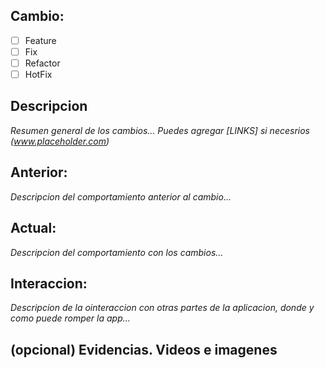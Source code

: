 ## Cambio:
- [ ] Feature
- [ ] Fix
- [ ] Refactor
- [ ] HotFix

## Descripcion 
_Resumen general de los cambios..._
_Puedes agregar [LINKS] si necesrios (www.placeholder.com)_

## Anterior:
_Descripcion del comportamiento anterior al cambio..._

## Actual:
_Descripcion del comportamiento con los cambios..._

## Interaccion:
_Descripcion de la ointeraccion con otras partes de la aplicacion, donde y como puede romper la app..._

## (opcional) Evidencias. Videos e imagenes 
